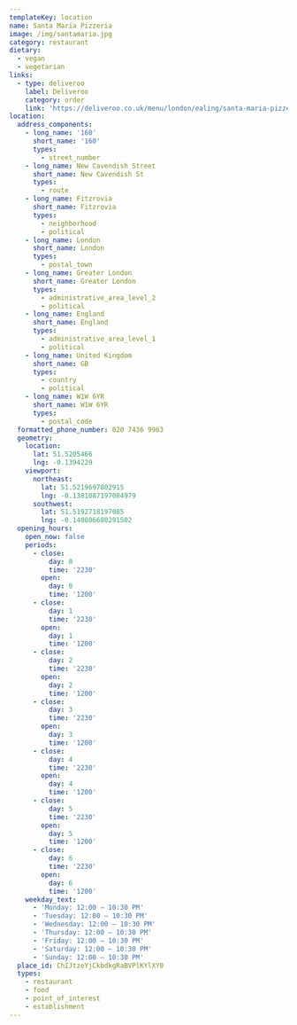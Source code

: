 ```yaml
---
templateKey: location
name: Santa Maria Pizzeria
image: /img/santamaria.jpg
category: restaurant
dietary:
  - vegan
  - vegetarian
links:
  - type: deliveroo
    label: Deliveroo
    category: order
    link: 'https://deliveroo.co.uk/menu/london/ealing/santa-maria-pizzeria#'
location:
  address_components:
    - long_name: '160'
      short_name: '160'
      types:
        - street_number
    - long_name: New Cavendish Street
      short_name: New Cavendish St
      types:
        - route
    - long_name: Fitzrovia
      short_name: Fitzrovia
      types:
        - neighborhood
        - political
    - long_name: London
      short_name: London
      types:
        - postal_town
    - long_name: Greater London
      short_name: Greater London
      types:
        - administrative_area_level_2
        - political
    - long_name: England
      short_name: England
      types:
        - administrative_area_level_1
        - political
    - long_name: United Kingdom
      short_name: GB
      types:
        - country
        - political
    - long_name: W1W 6YR
      short_name: W1W 6YR
      types:
        - postal_code
  formatted_phone_number: 020 7436 9963
  geometry:
    location:
      lat: 51.5205466
      lng: -0.1394229
    viewport:
      northeast:
        lat: 51.5219697802915
        lng: -0.1381087197084979
      southwest:
        lat: 51.5192718197085
        lng: -0.140806680291502
  opening_hours:
    open_now: false
    periods:
      - close:
          day: 0
          time: '2230'
        open:
          day: 0
          time: '1200'
      - close:
          day: 1
          time: '2230'
        open:
          day: 1
          time: '1200'
      - close:
          day: 2
          time: '2230'
        open:
          day: 2
          time: '1200'
      - close:
          day: 3
          time: '2230'
        open:
          day: 3
          time: '1200'
      - close:
          day: 4
          time: '2230'
        open:
          day: 4
          time: '1200'
      - close:
          day: 5
          time: '2230'
        open:
          day: 5
          time: '1200'
      - close:
          day: 6
          time: '2230'
        open:
          day: 6
          time: '1200'
    weekday_text:
      - 'Monday: 12:00 – 10:30 PM'
      - 'Tuesday: 12:00 – 10:30 PM'
      - 'Wednesday: 12:00 – 10:30 PM'
      - 'Thursday: 12:00 – 10:30 PM'
      - 'Friday: 12:00 – 10:30 PM'
      - 'Saturday: 12:00 – 10:30 PM'
      - 'Sunday: 12:00 – 10:30 PM'
  place_id: ChIJtzeYjCkbdkgRaBVPlKYlXY0
  types:
    - restaurant
    - food
    - point_of_interest
    - establishment
---
```

